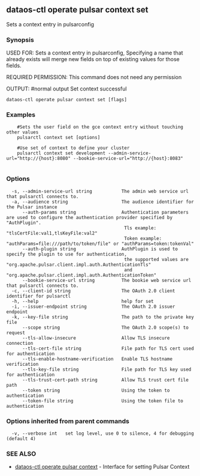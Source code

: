 ## dataos-ctl operate pulsar context set

Sets a context entry in pulsarconfig

### Synopsis

USED FOR:
    Sets a context entry in pulsarconfig, Specifying a name that already exists will merge new fields on top of existing values for those fields.

REQUIRED PERMISSION:
    This command does not need any permission

OUTPUT:
    #normal output
    Set context successful



```
dataos-ctl operate pulsar context set [flags]
```

### Examples

```
    #Sets the user field on the gce context entry without touching other values
    pulsarctl context set [options]

    #Use set of context to define your cluster
    pulsarctl context set development --admin-service-url="http://{host}:8080" --bookie-service-url="http://{host}:8083"


```

### Options

```
  -s, --admin-service-url string           The admin web service url that pulsarctl connects to.
  -a, --audience string                    The audience identifier for the Pulsar instance
      --auth-params string                 Authentication parameters are used to configure the authentication provider specified by "AuthPlugin".
                                            Tls example: "tlsCertFile:val1,tlsKeyFile:val2"
                                            Token example: "authParams=file:///path/to/token/file" or "authParams=token:tokenVal"
      --auth-plugin string                 AuthPlugin is used to specify the plugin to use for authentication,
                                            the supported values are "org.apache.pulsar.client.impl.auth.AuthenticationTls"
                                            and "org.apache.pulsar.client.impl.auth.AuthenticationToken"
      --bookie-service-url string          The bookie web service url that pulsarctl connects to.
  -c, --client-id string                   The OAuth 2.0 client identifier for pulsarctl
  -h, --help                               help for set
  -i, --issuer-endpoint string             The OAuth 2.0 issuer endpoint
  -k, --key-file string                    The path to the private key file
      --scope string                       The OAuth 2.0 scope(s) to request
      --tls-allow-insecure                 Allow TLS insecure connection
      --tls-cert-file string               File path for TLS cert used for authentication
      --tls-enable-hostname-verification   Enable TLS hostname verification
      --tls-key-file string                File path for TLS key used for authentication
      --tls-trust-cert-path string         Allow TLS trust cert file path
      --token string                       Using the token to authentication
      --token-file string                  Using the token file to authentication
```

### Options inherited from parent commands

```
  -v, --verbose int   set log level, use 0 to silence, 4 for debugging (default 4)
```

### SEE ALSO

* [dataos-ctl operate pulsar context](dataos-ctl_operate_pulsar_context.md)	 - Interface for setting Pulsar Context 

